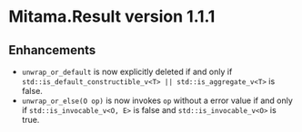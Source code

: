 # Mitama.Result version 1.1.1

## Enhancements

- `unwrap_or_default` is now explicitly deleted if and only if `std::is_default_constructible_v<T> || std::is_aggregate_v<T>` is false.
- `unwrap_or_else(O op)` is now invokes `op` without a error value if and only if `std::is_invocable_v<O, E>` is false and `std::is_invocable_v<O>` is true.

